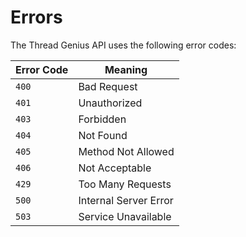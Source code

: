 # Errors

The Thread Genius API uses the following error codes:


Error Code | Meaning
---------- | -------
`400` | Bad Request
`401` | Unauthorized
`403` | Forbidden
`404` | Not Found
`405` | Method Not Allowed
`406` | Not Acceptable
`429` | Too Many Requests
`500` | Internal Server Error
`503` | Service Unavailable